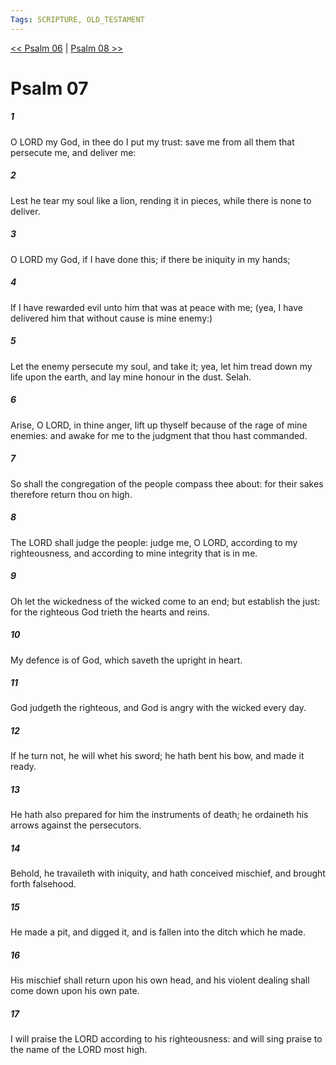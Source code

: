 ```yaml
---
Tags: SCRIPTURE, OLD_TESTAMENT
---
```


[<< Psalm 06](OLD_TESTAMENT/19_Psalms/Psalm_06.md) | [Psalm 08 >>](OLD_TESTAMENT/19_Psalms/Psalm_08.md)

# Psalm 07

##### 1
 O LORD my God, in thee do I put my trust: save me from all them that persecute me, and deliver me:
##### 2
 Lest he tear my soul like a lion, rending it in pieces, while there is none to deliver.
##### 3
 O LORD my God, if I have done this; if there be iniquity in my hands;
##### 4
 If I have rewarded evil unto him that was at peace with me; (yea, I have delivered him that without cause is mine enemy:)
##### 5
 Let the enemy persecute my soul, and take it; yea, let him tread down my life upon the earth, and lay mine honour in the dust.  Selah.
##### 6
 Arise, O LORD, in thine anger, lift up thyself because of the rage of mine enemies: and awake for me to the judgment that thou hast commanded.
##### 7
 So shall the congregation of the people compass thee about: for their sakes therefore return thou on high.
##### 8
 The LORD shall judge the people: judge me, O LORD, according to my righteousness, and according to mine integrity that is in me.
##### 9
 Oh let the wickedness of the wicked come to an end; but establish the just: for the righteous God trieth the hearts and reins.
##### 10
 My defence is of God, which saveth the upright in heart.
##### 11
 God judgeth the righteous, and God is angry with the wicked every day.
##### 12
 If he turn not, he will whet his sword; he hath bent his bow, and made it ready.
##### 13
 He hath also prepared for him the instruments of death; he ordaineth his arrows against the persecutors.
##### 14
 Behold, he travaileth with iniquity, and hath conceived mischief, and brought forth falsehood.
##### 15
 He made a pit, and digged it, and is fallen into the ditch which he made.
##### 16
 His mischief shall return upon his own head, and his violent dealing shall come down upon his own pate.
##### 17
 I will praise the LORD according to his righteousness: and will sing praise to the name of the LORD most high.
